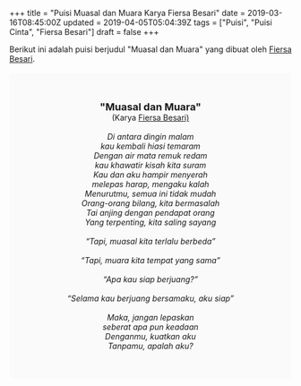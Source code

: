 +++
title = "Puisi Muasal dan Muara Karya Fiersa Besari"
date = 2019-03-16T08:45:00Z
updated = 2019-04-05T05:04:39Z
tags = ["Puisi", "Puisi Cinta", "Fiersa Besari"]
draft = false
+++

<div dir="ltr" style="text-align: left;" trbidi="on"><div dir="ltr" style="text-align: left;" trbidi="on"><div style="text-align: justify;">Berikut ini adalah puisi berjudul "Muasal dan Muara" yang dibuat oleh <a href="https://www.youtube.com/user/fiersabesari" target="_blank">Fiersa Besari</a>. </div><br /><div style="background: #FAFAFA; font-size: 14px; height: auto; margin: 0 auto; padding: 50px; text-align: center; width: auto;"><span style="font-size: 18px;"><b>"Muasal dan Muara"</b></span><br />(Karya <a href="https://www.sekata.web.id/tags/fiersa-besari" target="_blank">Fiersa Besari)</a> <br /><br /><i>Di antara dingin malam<br />kau kembali hiasi temaram<br />Dengan air mata remuk redam<br />kau khawatir kisah kita suram<br />Kau dan aku hampir menyerah<br />melepas harap, mengaku kalah<br />Menurutmu, semua ini tidak mudah<br />Orang-orang bilang, kita bermasalah<br />Tai anjing dengan pendapat orang<br />Yang terpenting, kita saling sayang<br /><br />“Tapi, muasal kita terlalu berbeda”<br /><br />“Tapi, muara kita tempat yang sama”<br /><br />“Apa kau siap berjuang?”<br /><br />“Selama kau berjuang bersamaku, aku siap”<br /><br />Maka, jangan lepaskan<br />seberat apa pun keadaan<br />Denganmu, kuatkan aku<br />Tanpamu, apalah aku?</i> </div></div></div>
